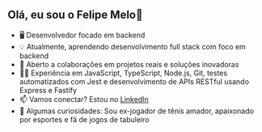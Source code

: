 ## Olá, eu sou o Felipe Melo👋

- 🖥️ Desenvolvedor focado em backend
- 💡 Atualmente, aprendendo desenvolvimento full stack com foco em backend
- 🤝 Aberto a colaborações em projetos reais e soluções inovadoras
- 🧑‍💻 Experiência em JavaScript, TypeScript, Node.js, Git, testes automatizados com Jest 
e desenvolvimento de APIs RESTful usando Express e Fastify
- 📫 Vamos conectar? Estou no [LinkedIn](https://www.linkedin.com/in/felipeomelo/)
- 🎾 Algumas curiosidades: Sou ex-jogador de tênis amador, apaixonado por esportes e fã de jogos de tabuleiro
